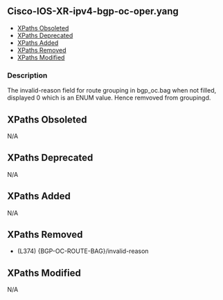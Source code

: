 ## Cisco-IOS-XR-ipv4-bgp-oc-oper.yang

- [XPaths Obsoleted](#xpaths-obsoleted)
- [XPaths Deprecated](#xpaths-deprecated)
- [XPaths Added](#xpaths-added)
- [XPaths Removed](#xpaths-removed)
- [XPaths Modified](#xpaths-modified)

### Description

The invalid-reason field for route grouping in bgp_oc.bag when not filled, displayed 0 which is an ENUM value. Hence remvoved from groupingd.

## XPaths Obsoleted

N/A

## XPaths Deprecated

N/A

## XPaths Added

N/A

## XPaths Removed

- (L374)	{BGP-OC-ROUTE-BAG}/invalid-reason

## XPaths Modified

N/A

